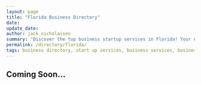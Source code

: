 ```yaml
---
layout: page
title: "Florida Business Directory"
date: 
update_date: 
author: jack_nicholaisen
summary: "Discover the top business startup services in Florida! Your ultimate guide to launching a successful venture."  
permalink: /directory/florida/
tags: business directory, start up services, business services, business lawyers, registered agents,
---
```



<h2>Coming Soon...</h2>

